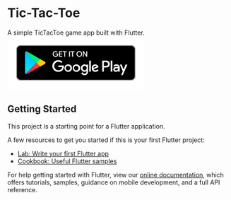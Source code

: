 # Tic-Tac-Toe
A simple TicTacToe game app built with Flutter.<br>
[![Google Play](screenshots/download.svg)](https://play.google.com/store/apps/details?id=com.soumyadip.tictactoe)
## Getting Started

This project is a starting point for a Flutter application.

A few resources to get you started if this is your first Flutter project:

- [Lab: Write your first Flutter app](https://flutter.dev/docs/get-started/codelab)
- [Cookbook: Useful Flutter samples](https://flutter.dev/docs/cookbook)

For help getting started with Flutter, view our
[online documentation](https://flutter.dev/docs), which offers tutorials,
samples, guidance on mobile development, and a full API reference.
